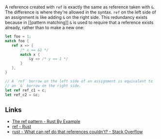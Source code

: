 A reference created with `ref` is exactly the same as reference taken with `&`.
The difference is where they're allowed in the syntax. `ref` on the left side of an assignment is like adding `&` on the right side.
This redundancy exists because in [[pattern matching]] `&` is used to require that a reference exists already, rather than to make a new one:

```rust
let foo = 1;
match foo {
   ref x => {
       /* x == &1 */ 
       match x {
           &y => /* y == 1 */
       }
   },  
}
```


```rust
// A `ref` borrow on the left side of an assignment is equivalent to
// an `&` borrow on the right side.
let ref ref_c1 = c;
let ref_c2 = &c;
```


## Links
- [The ref pattern - Rust By Example](https://doc.rust-lang.org/stable/rust-by-example/scope/borrow/ref.html)
- [ref - Rust](https://doc.rust-lang.org/std/keyword.ref.html)
- [rust - What can ref do that references couldn't? - Stack Overflow](https://stackoverflow.com/a/58292917/12614515)